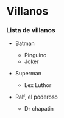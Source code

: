 # Villanos
### Lista de villanos

* Batman
    * Pinguino
    * Joker

* Superman
    * Lex Luthor

* Ralf, el poderoso
    * Dr chapatin
